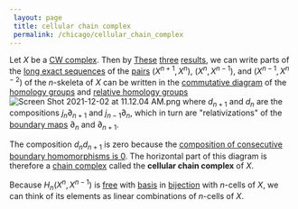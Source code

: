 ```yaml
---
 layout: page
 title: cellular chain complex
 permalink: /chicago/cellular_chain_complex
---
```

Let $X$ be a [CW complex](https://mathgloss.github.io/MathGloss/bijective). Then by [These](https://mathgloss.github.io/MathGloss/CW_complex) [three](https://mathgloss.github.io/MathGloss/relative_homology_of_n-skeletons_of_CW_complexes) [results](https://mathgloss.github.io/MathGloss/kth_homology_group_of_n-skeleton_is_zero_when_k_>_n), we can write parts of the [long exact sequences](https://mathgloss.github.io/MathGloss/inclusion_of_n-skeleton_in_CW_complex_induces_isomorphism_between_kth_homology_groups_for_k_<_n) of the [pairs](https://mathgloss.github.io/MathGloss/long_exact_sequence_of_a_pair) $(X^{n+1}, X^n)$, $(X^n, X^{n-1})$, and $(X^{n-1}, X^{n-2})$ of the $n$-skeleta of $X$ can be written in the [commutative diagram](https://mathgloss.github.io/MathGloss/exact_sequence_on_reduced_homology_of_space_and_retractable_subspace) of the [homology groups](https://mathgloss.github.io/MathGloss/commutative_diagram) and [relative homology groups](https://mathgloss.github.io/MathGloss/homology_group) ![Screen Shot 2021-12-02 at 11.12.04 AM.png](https://mathgloss.github.io/MathGloss/relative_homology_groups) where $d_{n+1}$ and $d_n$ are the compositions $j_n\partial_{n+1}$ and $j_{n-1}\partial_n$, which in turn are "relativizations" of the [boundary maps](https://mathgloss.github.io/MathGloss/boundary_homomorphism) $\partial_n$ and $\partial_{n+1}$. 

The composition $d_nd_{n+1}$ is zero because the [composition of consecutive boundary homomorphisms is 0](https://mathgloss.github.io/MathGloss/composition_of_consecutive_boundary_homomorphisms_is_0). The horizontal part of this diagram is therefore a [chain complex](https://mathgloss.github.io/MathGloss/chain_complex) called the **cellular chain complex** of $X$. 

Because $H_n(X^n, X^{n-1})$ is [free](https://mathgloss.github.io/MathGloss/free_group) with [basis](https://mathgloss.github.io/MathGloss/basis_for_abelian_group) in [bijection](https://mathgloss.github.io/MathGloss/bijective) with $n$-cells of $X$, we can think of its elements as linear combinations of $n$-cells of $X$. 